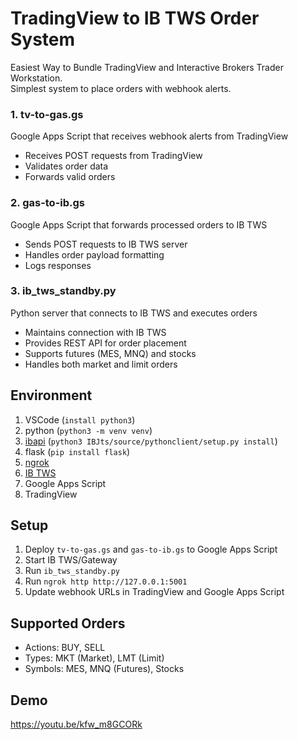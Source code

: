 # TradingView to IB TWS Order System
Easiest Way to Bundle TradingView and Interactive Brokers Trader Workstation.  
Simplest system to place orders with webhook alerts.

### 1. tv-to-gas.gs
Google Apps Script that receives webhook alerts from TradingView
- Receives POST requests from TradingView
- Validates order data
- Forwards valid orders

### 2. gas-to-ib.gs
Google Apps Script that forwards processed orders to IB TWS
- Sends POST requests to IB TWS server
- Handles order payload formatting
- Logs responses

### 3. ib_tws_standby.py
Python server that connects to IB TWS and executes orders
- Maintains connection with IB TWS
- Provides REST API for order placement
- Supports futures (MES, MNQ) and stocks
- Handles both market and limit orders

## Environment
1. VSCode (`install python3`)
2. python (`python3 -m venv venv`)
3. [ibapi](https://interactivebrokers.github.io/) (`python3 IBJts/source/pythonclient/setup.py install`)
4. flask (`pip install flask`)
5. [ngrok](https://ngrok.com/download)
7. [IB TWS](https://www.interactivebrokers.com/en/trading/tws.php#tws-software)
8. Google Apps Script
9. TradingView

## Setup

1. Deploy `tv-to-gas.gs` and `gas-to-ib.gs` to Google Apps Script  
2. Start IB TWS/Gateway
3. Run `ib_tws_standby.py`
4. Run `ngrok http http://127.0.0.1:5001`
5. Update webhook URLs in TradingView and Google Apps Script

## Supported Orders
- Actions: BUY, SELL
- Types: MKT (Market), LMT (Limit)
- Symbols: MES, MNQ (Futures), Stocks

## Demo
https://youtu.be/kfw_m8GCORk
